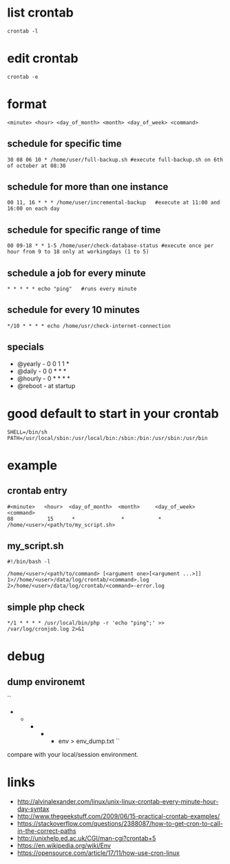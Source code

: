 # list crontab

```
crontab -l
```

# edit crontab

```
crontab -e
```

# format

```
<minute> <hour> <day_of_month> <month> <day_of_week> <command>
```

## schedule for specific time

```
30 08 06 10 * /home/user/full-backup.sh #execute full-backup.sh on 6th of october at 08:30
```

## schedule for more than one instance

```
00 11, 16 * * * /home/user/incremental-backup   #execute at 11:00 and 16:00 on each day
```

## schedule for specific range of time

```
00 09-18 * * 1-5 /home/user/check-database-status #execute once per hour from 9 to 18 only at workingdays (1 to 5)
```

## schedule a job for every minute

```
* * * * * echo "ping"   #runs every minute
```

## schedule for every 10 minutes

```
*/10 * * * * echo /home/usr/check-internet-connection
```

## specials

* @yearly - 0 0 1 1 *
* @daily - 0 0 * * * 
* @hourly - 0 * * * *
* @reboot - at startup

# good default to start in your crontab

```
SHELL=/bin/sh
PATH=/usr/local/sbin:/usr/local/bin:/sbin:/bin:/usr/sbin:/usr/bin
```

# example

## crontab entry

```
#<minute>   <hour>  <day_of_month>  <month>     <day_of_week>   <command>
08           15      *               *           *               /home/<user>/<path/to/my_script.sh>
```

## my_script.sh

```
#!/bin/bash -l

/home/<user>/<path/to/command> [<argument one>[<argument ...>]] 1>//home/<user>/data/log/crontab/<command>.log 2>/home/<user>/data/log/crontab/<command>-error.log
```

## simple php check

```
*/1 * * * * /usr/local/bin/php -r 'echo "ping";' >> /var/log/cronjob.log 2>&1
```

# debug

## dump environemt

``
* * * * * env > env_dump.txt
``

compare with your local/session environment.

# links

* http://alvinalexander.com/linux/unix-linux-crontab-every-minute-hour-day-syntax
* http://www.thegeekstuff.com/2009/06/15-practical-crontab-examples/
* https://stackoverflow.com/questions/2388087/how-to-get-cron-to-call-in-the-correct-paths
* http://unixhelp.ed.ac.uk/CGI/man-cgi?crontab+5
* https://en.wikipedia.org/wiki/Env
* https://opensource.com/article/17/11/how-use-cron-linux
